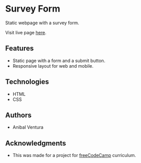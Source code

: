 # Survey Form

Static webpage with a survey form.

Visit live page [here](https://anibalventura.github.io/freecodecamp-projects/survey-form).

## Features

- Static page with a form and a submit button.
- Responsive layout for web and mobile.

## Technologies

- HTML
- CSS

## Authors

- Anibal Ventura

## Acknowledgments

- This was made for a project for [freeCodeCamp](https://www.freecodecamp.org/) curriculum.